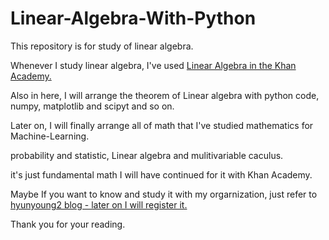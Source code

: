 # Linear-Algebra-With-Python

This repository is for study of linear algebra. 

Whenever I study linear algebra, I've used [Linear Algebra in the Khan Academy.](https://www.khanacademy.org/math/linear-algebra)

Also in here, I will arrange the theorem of Linear algebra with python code, numpy, matplotlib and scipyt and so on. 

Later on, I will finally arrange all of math that I've studied mathematics for Machine-Learning. 

probability and statistic, Linear algebra and mulitivariable caculus.

it's just fundamental math I will have continued for it with Khan Academy. 

Maybe If you want to know and study it with my orgarnization, just refer to [hyunyoung2 blog - later on I will register it.]()

Thank you for your reading. 

